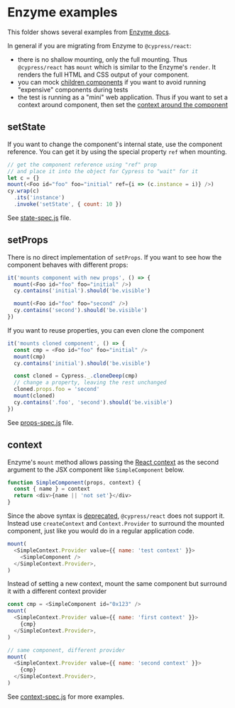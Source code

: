 # Enzyme examples

This folder shows several examples from [Enzyme docs](https://enzymejs.github.io/enzyme/).

In general if you are migrating from Enzyme to `@cypress/react`:

- there is no shallow mounting, only the full mounting. Thus `@cypress/react` has `mount` which is similar to the Enzyme's `render`. It renders the full HTML and CSS output of your component. 
- you can mock [children components](https://github.com/bahmutov/cypress-react-unit-test/tree/main/cypress/component/advanced/mocking-component) if you want to avoid running "expensive" components during tests
- the test is running as a "mini" web application. Thus if you want to set a context around component, then set the [context around the component](https://github.com/bahmutov/cypress-react-unit-test/tree/main/cypress/component/advanced/context)

## setState

If you want to change the component's internal state, use the component reference. You can get it by using the special property `ref` when mounting.

```js
// get the component reference using "ref" prop
// and place it into the object for Cypress to "wait" for it
let c = {}
mount(<Foo id="foo" foo="initial" ref={i => (c.instance = i)} />)
cy.wrap(c)
  .its('instance')
  .invoke('setState', { count: 10 })
```

See [state-spec.js](state-spec.js) file.

## setProps

There is no direct implementation of `setProps`. If you want to see how the component behaves with different props:

```js
it('mounts component with new props', () => {
  mount(<Foo id="foo" foo="initial" />)
  cy.contains('initial').should('be.visible')

  mount(<Foo id="foo" foo="second" />)
  cy.contains('second').should('be.visible')
})
```

If you want to reuse properties, you can even clone the component

```js
it('mounts cloned component', () => {
  const cmp = <Foo id="foo" foo="initial" />
  mount(cmp)
  cy.contains('initial').should('be.visible')

  const cloned = Cypress._.cloneDeep(cmp)
  // change a property, leaving the rest unchanged
  cloned.props.foo = 'second'
  mount(cloned)
  cy.contains('.foo', 'second').should('be.visible')
})
```

See [props-spec.js](props-spec.js) file.

## context

Enzyme's `mount` method allows passing the [React context](https://reactjs.org/docs/context.html) as the second argument to the JSX component like `SimpleComponent` below.

```js
function SimpleComponent(props, context) {
  const { name } = context
  return <div>{name || 'not set'}</div>
}
```

Since the above syntax is [deprecated](https://reactjs.org/docs/legacy-context.html), `@cypress/react` does not support it. Instead use `createContext` and `Context.Provider` to surround the mounted component, just like you would do in a regular application code.

```js
mount(
  <SimpleContext.Provider value={{ name: 'test context' }}>
    <SimpleComponent />
  </SimpleContext.Provider>,
)
```

Instead of setting a new context, mount the same component but surround it with a different context provider

```js
const cmp = <SimpleComponent id="0x123" />
mount(
  <SimpleContext.Provider value={{ name: 'first context' }}>
    {cmp}
  </SimpleContext.Provider>,
)

// same component, different provider
mount(
  <SimpleContext.Provider value={{ name: 'second context' }}>
    {cmp}
  </SimpleContext.Provider>,
)
```

See [context-spec.js](context-spec.js) for more examples.
